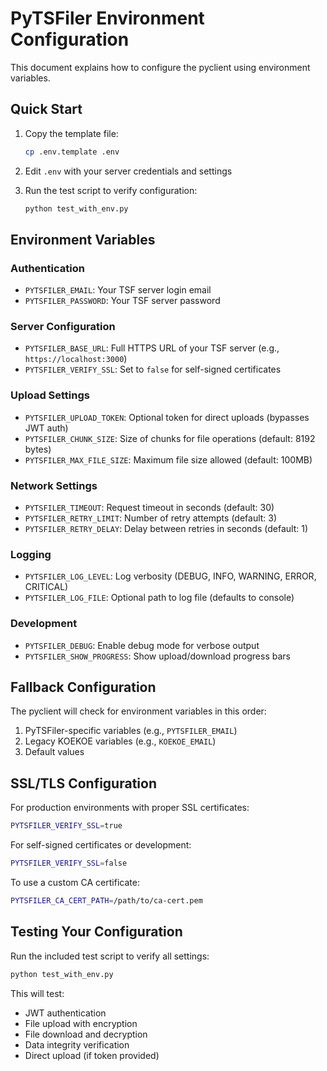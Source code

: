 # PyTSFiler Environment Configuration

This document explains how to configure the pyclient using environment variables.

## Quick Start

1. Copy the template file:
   ```bash
   cp .env.template .env
   ```

2. Edit `.env` with your server credentials and settings

3. Run the test script to verify configuration:
   ```bash
   python test_with_env.py
   ```

## Environment Variables

### Authentication
- `PYTSFILER_EMAIL`: Your TSF server login email
- `PYTSFILER_PASSWORD`: Your TSF server password

### Server Configuration  
- `PYTSFILER_BASE_URL`: Full HTTPS URL of your TSF server (e.g., `https://localhost:3000`)
- `PYTSFILER_VERIFY_SSL`: Set to `false` for self-signed certificates

### Upload Settings
- `PYTSFILER_UPLOAD_TOKEN`: Optional token for direct uploads (bypasses JWT auth)
- `PYTSFILER_CHUNK_SIZE`: Size of chunks for file operations (default: 8192 bytes)
- `PYTSFILER_MAX_FILE_SIZE`: Maximum file size allowed (default: 100MB)

### Network Settings
- `PYTSFILER_TIMEOUT`: Request timeout in seconds (default: 30)
- `PYTSFILER_RETRY_LIMIT`: Number of retry attempts (default: 3)
- `PYTSFILER_RETRY_DELAY`: Delay between retries in seconds (default: 1)

### Logging
- `PYTSFILER_LOG_LEVEL`: Log verbosity (DEBUG, INFO, WARNING, ERROR, CRITICAL)
- `PYTSFILER_LOG_FILE`: Optional path to log file (defaults to console)

### Development
- `PYTSFILER_DEBUG`: Enable debug mode for verbose output
- `PYTSFILER_SHOW_PROGRESS`: Show upload/download progress bars

## Fallback Configuration

The pyclient will check for environment variables in this order:
1. PyTSFiler-specific variables (e.g., `PYTSFILER_EMAIL`)
2. Legacy KOEKOE variables (e.g., `KOEKOE_EMAIL`) 
3. Default values

## SSL/TLS Configuration

For production environments with proper SSL certificates:
```bash
PYTSFILER_VERIFY_SSL=true
```

For self-signed certificates or development:
```bash
PYTSFILER_VERIFY_SSL=false
```

To use a custom CA certificate:
```bash
PYTSFILER_CA_CERT_PATH=/path/to/ca-cert.pem
```

## Testing Your Configuration

Run the included test script to verify all settings:
```bash
python test_with_env.py
```

This will test:
- JWT authentication
- File upload with encryption
- File download and decryption
- Data integrity verification
- Direct upload (if token provided)